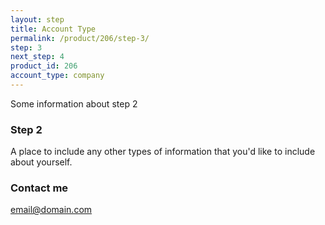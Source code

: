 ```yaml
---
layout: step
title: Account Type
permalink: /product/206/step-3/
step: 3
next_step: 4
product_id: 206
account_type: company
---
```


Some information about step 2


### Step 2

A place to include any other types of information that you'd like to include about yourself.

### Contact me

[email@domain.com](mailto:email@domain.com)
